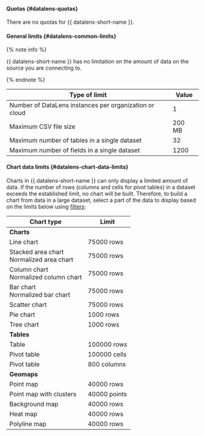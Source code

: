 #### Quotas {#datalens-quotas}

There are no quotas for {{ datalens-short-name }}.

#### General limits {#datalens-common-limits}

{% note info %}

{{ datalens-short-name }} has no limitation on the amount of data on the source you are connecting to.

{% endnote %}


| Type of limit | Value |
----- | -----
| Number of DataLens instances per organization or cloud | 1 |
| Maximum CSV file size | 200 MB |
| Maximum number of tables in a single dataset | 32 |
| Maximum number of fields in a single dataset | 1200 |


#### Chart data limits {#datalens-chart-data-limits}

Charts in {{ datalens-short-name }} can only display a limited amount of data. If the number of rows (columns and cells for pivot tables) in a dataset exceeds the established limit, no chart will be built. Therefore, to build a chart from data in a large dataset, select a part of the data to display based on the limits below using [filters](../../datalens/concepts/dataset/settings.md#default-setting):

| Chart type | Limit |
----- | -----
| **Charts** |
| Line chart | 75000 rows |
| Stacked area chart<br/>Normalized area chart | 75000 rows |
| Column chart<br/>Normalized column chart | 75000 rows |
| Bar chart<br/>Normalized bar chart | 75000 rows |
| Scatter chart | 75000 rows |
| Pie chart | 1000 rows |
| Tree chart | 1000 rows |
| **Tables** |
| Table | 100000 rows |
| Pivot table | 100000 cells |
| Pivot table | 800 columns |
| **Geomaps** |
| Point map | 40000 rows |
| Point map with clusters | 40000 points |
| Background map | 40000 rows |
| Heat map | 40000 rows |
| Polyline map | 40000 rows |
